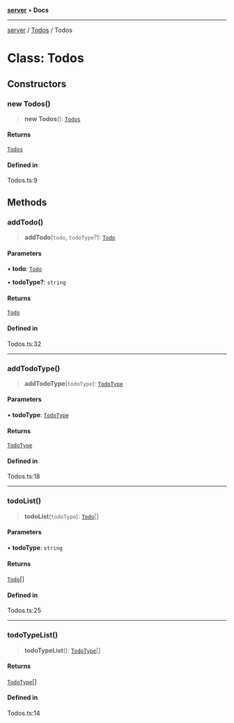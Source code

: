 [**server**](../../README.md) • **Docs**

***

[server](../../README.md) / [Todos](../README.md) / Todos

# Class: Todos

## Constructors

### new Todos()

> **new Todos**(): [`Todos`](Todos.md)

#### Returns

[`Todos`](Todos.md)

#### Defined in

Todos.ts:9

## Methods

### addTodo()

> **addTodo**(`todo`, `todoType`?): [`Todo`](../../Todo/classes/Todo.md)

#### Parameters

• **todo**: [`Todo`](../../Todo/classes/Todo.md)

• **todoType?**: `string`

#### Returns

[`Todo`](../../Todo/classes/Todo.md)

#### Defined in

Todos.ts:32

***

### addTodoType()

> **addTodoType**(`todoType`): [`TodoType`](../../TodoType/classes/TodoType.md)

#### Parameters

• **todoType**: [`TodoType`](../../TodoType/classes/TodoType.md)

#### Returns

[`TodoType`](../../TodoType/classes/TodoType.md)

#### Defined in

Todos.ts:18

***

### todoList()

> **todoList**(`todoType`): [`Todo`](../../Todo/classes/Todo.md)[]

#### Parameters

• **todoType**: `string`

#### Returns

[`Todo`](../../Todo/classes/Todo.md)[]

#### Defined in

Todos.ts:25

***

### todoTypeList()

> **todoTypeList**(): [`TodoType`](../../TodoType/classes/TodoType.md)[]

#### Returns

[`TodoType`](../../TodoType/classes/TodoType.md)[]

#### Defined in

Todos.ts:14
